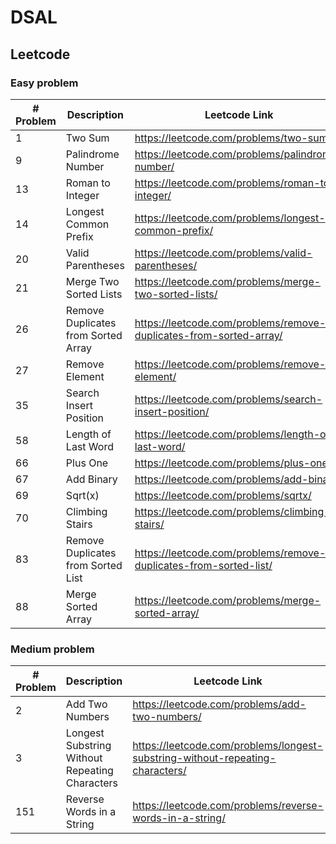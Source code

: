 # DSAL
## Leetcode
### Easy problem
| # Problem | Description                         | Leetcode Link                                                      |
|-----------|-------------------------------------|--------------------------------------------------------------------|
| 1         | Two Sum                             | https://leetcode.com/problems/two-sum/                             |
| 9         | Palindrome Number                   | https://leetcode.com/problems/palindrome-number/                   |
| 13        | Roman to Integer                    | https://leetcode.com/problems/roman-to-integer/                    |
| 14        | Longest Common Prefix               | https://leetcode.com/problems/longest-common-prefix/               |
| 20        | Valid Parentheses                   | https://leetcode.com/problems/valid-parentheses/                   |
| 21        | Merge Two Sorted Lists              | https://leetcode.com/problems/merge-two-sorted-lists/              |
| 26        | Remove Duplicates from Sorted Array | https://leetcode.com/problems/remove-duplicates-from-sorted-array/ |
| 27        | Remove Element                      | https://leetcode.com/problems/remove-element/                      |
| 35        | Search Insert Position              | https://leetcode.com/problems/search-insert-position/              |
| 58        | Length of Last Word                 | https://leetcode.com/problems/length-of-last-word/                 |
| 66        | Plus One                            | https://leetcode.com/problems/plus-one/                            |
| 67        | Add Binary                          | https://leetcode.com/problems/add-binary/                          |
| 69        | Sqrt(x)                             | https://leetcode.com/problems/sqrtx/                               |
| 70        | Climbing Stairs                     | https://leetcode.com/problems/climbing-stairs/                     |
| 83        | Remove Duplicates from Sorted List  | https://leetcode.com/problems/remove-duplicates-from-sorted-list/  |
| 88        | Merge Sorted Array                  | https://leetcode.com/problems/merge-sorted-array/                  |

### Medium problem
| # Problem | Description                                    | Leetcode Link                                                                 |
|-----------|------------------------------------------------|-------------------------------------------------------------------------------|
| 2         | Add Two Numbers                                | https://leetcode.com/problems/add-two-numbers/                                |
| 3         | Longest Substring Without Repeating Characters | https://leetcode.com/problems/longest-substring-without-repeating-characters/ |
| 151       | Reverse Words in a String                      | https://leetcode.com/problems/reverse-words-in-a-string/                      |

